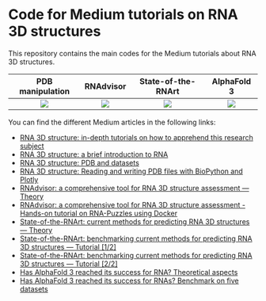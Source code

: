 # Code for Medium tutorials on RNA 3D structures

This repository contains the main codes for the Medium tutorials about RNA 3D structures.

PDB manipulation |     RNAdvisor |      State-of-the-RNArt      | AlphaFold 3
:-------------------------:|:-----------------------:|:----------------------------:|:-----------------------:
![](pdb_manipulation/img/4XW7_camera-spin.gif) | ![](rnadvisor/img/rp14b_aligned.gif) | ![](state_of_the_rnart/img/rna_puzzles.gif) | ![](alphafold3_for_rna/img/best_worst_challenges.gif)

You can find the different Medium articles in the following links:

- [RNA 3D structure: in-depth tutorials on how to apprehend this research subject](https://medium.com/@clement.bernard.these/rna-3d-structure-in-depth-tutorials-on-how-to-apprehend-this-research-subject-1d138a112f17)
- [RNA 3D structure: a brief introduction to RNA](https://medium.com/@clement.bernard.these/rna-3d-structure-a-brief-introduction-to-rna-22aa190d838a)
- [RNA 3D structure: PDB and datasets](https://medium.com/@clement.bernard.these/rna-3d-structure-pdb-and-datasets-9274c4296078)
- [RNA 3D structure: Reading and writing PDB files with BioPython and Plotly](https://medium.com/@clement.bernard.these/rna-3d-structure-reading-and-writing-pdb-files-with-biopython-and-plotly-c4e9851a74bd)
- [RNAdvisor: a comprehensive tool for RNA 3D structure assessment — Theory](https://medium.com/@clement.bernard.these/rnadvisor-a-comprehensive-tool-for-rna-3d-structure-assessment-theory-464d96f898d8)
- [RNAdvisor: a comprehensive tool for RNA 3D structure assessment - Hands-on tutorial on RNA-Puzzles using Docker](https://medium.com/@clement.bernard.these/rnadvisor-a-comprehensive-tool-for-rna-3d-structure-assessment-hands-on-tutorial-on-rna-puzzles-bf40c6a0e45c)
- [State-of-the-RNArt: current methods for predicting RNA 3D structures — Theory](https://medium.com/@clement.bernard.these/state-of-the-rnart-current-methods-for-predicting-rna-3d-structures-theory-a6f0bb44e7b2)
- [State-of-the-RNArt: benchmarking current methods for predicting RNA 3D structures — Tutorial [1/2]](https://medium.com/@clement.bernard.these/state-of-the-rnart-benchmarking-current-methods-for-predicting-rna-3d-structures-tutorial-1-2-07f1ed059ecc)
- [State-of-the-RNArt: benchmarking current methods for predicting RNA 3D structures — Tutorial [2/2]](https://medium.com/@clement.bernard.these/state-of-the-rnart-benchmarking-current-methods-for-predicting-rna-3d-structures-tutorial-2-2-41a1ab6895c5)
- [Has AlphaFold 3 reached its success for RNA? Theoretical aspects](https://medium.com/@clement.bernard.these/has-alphafold-3-reached-its-success-for-rnas-theoretical-aspects-40302519b2e7)
- [Has AlphaFold 3 reached its success for RNAs? Benchmark on five datasets](https://medium.com/@clement.bernard.these/has-alphafold-3-reached-its-success-for-rnas-benchmark-on-five-datasets-bcc0e11809cb)
